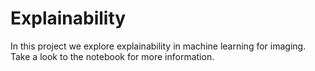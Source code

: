 # Explainability

In this project we explore explainability in machine learning for imaging. Take a look to the notebook for more information.
